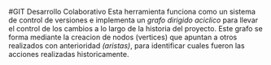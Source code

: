#GIT Desarrollo Colaborativo
Esta herramienta funciona como un sistema de control de versiones e implementa un _grafo dirigido aciclico_ para llevar el control de los cambios a lo largo de la historia del proyecto.
Este grafo se forma mediante la creacion de nodos (vertices) que apuntan a otros realizados con anterioridad _(aristas)_, para identificar cuales fueron las acciones realizadas historicamente.